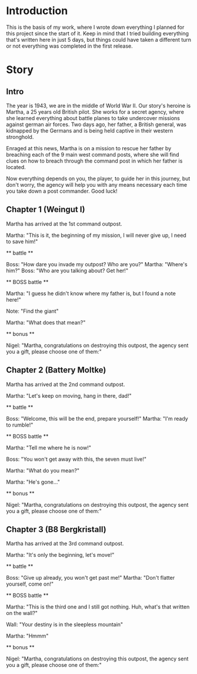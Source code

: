 # Introduction

This is the basis of my work, where I wrote down everything I planned for this project since the start of it. Keep in mind that I tried building everything that's written here in just 5 days, but things could have taken a different turn or not everything was completed in the first release.

# Story

## Intro

The year is 1943, we are in the middle of World War II. Our story's heroine is Martha, a 25 years old British pilot. She works for a secret agency, where she learned everything about battle planes to take undercover missions against german air forces. Two days ago, her father, a British general, was kidnapped by the Germans and is being held captive in their western stronghold.

Enraged at this news, Martha is on a mission to rescue her father by breaching each of the 9 main west command posts, where she will find clues on how to breach through the command post in which her father is located.

Now everything depends on you, the player, to guide her in this journey, but don't worry, the agency will help you with any means necessary each time you take down a post commander. Good luck!

## Chapter 1 (Weingut I)

Martha has arrived at the 1st command outpost.

Martha: "This is it, the beginning of my mission, I will never give up, I need to save him!"

** battle **

Boss: "How dare you invade my outpost? Who are you?"
Martha: "Where's him?"
Boss: "Who are you talking about? Get her!"

** BOSS battle **

Martha: "I guess he didn't know where my father is, but I found a note here!"

Note: "Find the giant"

Martha: "What does that mean?"

** bonus **

Nigel: "Martha, congratulations on destroying this outpost, the agency sent you a gift, please choose one of them:"

## Chapter 2 (Battery Moltke)

Martha has arrived at the 2nd command outpost.

Martha: "Let's keep on moving, hang in there, dad!"

** battle **

Boss: "Welcome, this will be the end, prepare yourself!"
Martha: "I'm ready to rumble!"

** BOSS battle **

Martha: "Tell me where he is now!"

Boss: "You won't get away with this, the seven must live!"

Martha: "What do you mean?"

Martha: "He's gone..."

** bonus **

Nigel: "Martha, congratulations on destroying this outpost, the agency sent you a gift, please choose one of them:"

## Chapter 3 (B8 Bergkristall)

Martha has arrived at the 3rd command outpost.

Martha: "It's only the beginning, let's move!"

** battle **

Boss: "Give up already, you won't get past me!"
Martha: "Don't flatter yourself, come on!"

** BOSS battle **

Martha: "This is the third one and I still got nothing. Huh, what's that written on the wall?"

Wall: "Your destiny is in the sleepless mountain"

Martha: "Hmmm"

** bonus **

Nigel: "Martha, congratulations on destroying this outpost, the agency sent you a gift, please choose one of them:"

